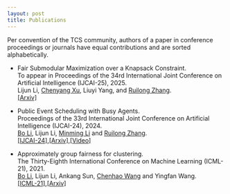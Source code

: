 ```yaml
---
layout: post
title: Publications
---
```

Per convention of the TCS community, authors of a paper in conference proceedings or journals have equal contributions and are sorted alphabetically.

- Fair Submodular Maximization over a Knapsack Constraint.\
  To appear in Proceedings of the 34rd International Joint Conference on Artificial Intelligence (IJCAI-25), 2025.\
  Lijun Li, [Chenyang Xu](https://chenyang-1995.github.io/), Liuyi Yang, and [Ruilong Zhang](https://ruilong-zhang.github.io/).\
  [\[Arxiv\]](https://arxiv.org/pdf/2505.12126)

- Public Event Scheduling with Busy Agents.\
  Proceedings of the 33rd International Joint Conference on Artificial Intelligence (IJCAI-24), 2024.\
  [Bo Li](https://www4.comp.polyu.edu.hk/~bo2li/), Lijun Li, [Minming Li](https://www.cs.cityu.edu.hk/~minmli/) and [Ruilong Zhang](https://ruilong-zhang.github.io/).\
  [\[IJCAI-24\]](https://www.ijcai.org/proceedings/2024/0319.pdf),[\[Arxiv\]](https://arxiv.org/pdf/2404.11879),[\[Video\]](https://cityu.zoom.us/rec/share/K3T_alEyWfRhTotRBRYEHA1v_xG0QnJAaGE_RHGqqETooHLwMoiED8TLeTH3CGok.EK5fzD5zUDHi_5dF?startTime=1728613412000)
  

- Approximately group fairness for clustering.\
  The Thirty-Eighth International Conference on Machine Learning (ICML-21), 2021.\
  [Bo Li](https://www4.comp.polyu.edu.hk/~bo2li/), Lijun Li, Ankang Sun, [Chenhao Wang](https://chenhwang4.github.io/homepage/) and Yingfan Wang.\
  [\[ICML-21\]](http://proceedings.mlr.press/v139/li21j/li21j.pdf),[\[Arxiv\]](https://arxiv.org/pdf/2203.17146)


